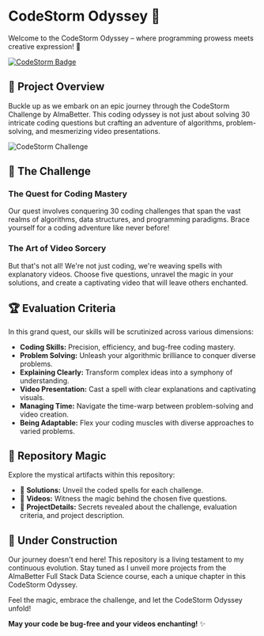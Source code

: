 # CodeStorm Odyssey 🚀

Welcome to the CodeStorm Odyssey – where programming prowess meets creative expression! 🌌

[![CodeStorm Badge](https://img.shields.io/badge/CodeStorm%20Challenge-AlmaBetter-blueviolet)](https://almabetter.com/)

## 🎯 Project Overview

Buckle up as we embark on an epic journey through the CodeStorm Challenge by AlmaBetter. This coding odyssey is not just about solving 30 intricate coding questions but crafting an adventure of algorithms, problem-solving, and mesmerizing video presentations.

![CodeStorm Challenge](./images/code_storm.jpg)

## 🚀 The Challenge

### The Quest for Coding Mastery

Our quest involves conquering 30 coding challenges that span the vast realms of algorithms, data structures, and programming paradigms. Brace yourself for a coding adventure like never before!

### The Art of Video Sorcery

But that's not all! We're not just coding, we're weaving spells with explanatory videos. Choose five questions, unravel the magic in your solutions, and create a captivating video that will leave others enchanted.

## 🏆 Evaluation Criteria

In this grand quest, our skills will be scrutinized across various dimensions:

- **Coding Skills:** Precision, efficiency, and bug-free coding mastery.
- **Problem Solving:** Unleash your algorithmic brilliance to conquer diverse problems.
- **Explaining Clearly:** Transform complex ideas into a symphony of understanding.
- **Video Presentation:** Cast a spell with clear explanations and captivating visuals.
- **Managing Time:** Navigate the time-warp between problem-solving and video creation.
- **Being Adaptable:** Flex your coding muscles with diverse approaches to varied problems.

## 🌟 Repository Magic

Explore the mystical artifacts within this repository:

- 📁 **Solutions:** Unveil the coded spells for each challenge.
- 🎥 **Videos:** Witness the magic behind the chosen five questions.
- 📜 **ProjectDetails:** Secrets revealed about the challenge, evaluation criteria, and project description.

## 🚧 Under Construction

Our journey doesn't end here! This repository is a living testament to my continuous evolution. Stay tuned as I unveil more projects from the AlmaBetter Full Stack Data Science course, each a unique chapter in this CodeStorm Odyssey.

Feel the magic, embrace the challenge, and let the CodeStorm Odyssey unfold!

**May your code be bug-free and your videos enchanting!** ✨
